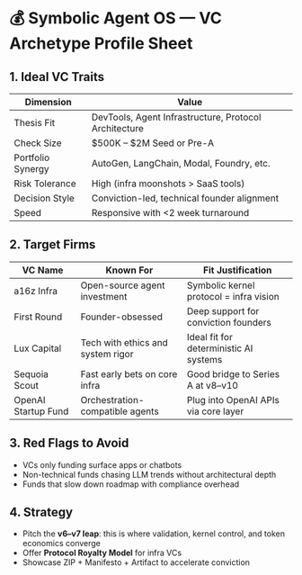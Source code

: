 # 💰 Symbolic Agent OS — VC Archetype Profile Sheet

## 1. Ideal VC Traits

| Dimension            | Value                                                   |
|----------------------|----------------------------------------------------------|
| Thesis Fit           | DevTools, Agent Infrastructure, Protocol Architecture    |
| Check Size           | $500K – $2M Seed or Pre-A                               |
| Portfolio Synergy    | AutoGen, LangChain, Modal, Foundry, etc.                |
| Risk Tolerance       | High (infra moonshots > SaaS tools)                      |
| Decision Style       | Conviction-led, technical founder alignment             |
| Speed                | Responsive with <2 week turnaround                       |

## 2. Target Firms

| VC Name              | Known For                        | Fit Justification                        |
|----------------------|----------------------------------|-------------------------------------------|
| a16z Infra           | Open-source agent investment     | Symbolic kernel protocol = infra vision   |
| First Round          | Founder-obsessed                 | Deep support for conviction founders      |
| Lux Capital          | Tech with ethics and system rigor| Ideal fit for deterministic AI systems    |
| Sequoia Scout        | Fast early bets on core infra    | Good bridge to Series A at v8–v10         |
| OpenAI Startup Fund  | Orchestration-compatible agents  | Plug into OpenAI APIs via core layer      |

## 3. Red Flags to Avoid
- VCs only funding surface apps or chatbots
- Non-technical funds chasing LLM trends without architectural depth
- Funds that slow down roadmap with compliance overhead

## 4. Strategy
- Pitch the **v6–v7 leap**: this is where validation, kernel control, and token economics converge
- Offer **Protocol Royalty Model** for infra VCs
- Showcase ZIP + Manifesto + Artifact to accelerate conviction